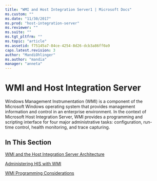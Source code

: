 ```yaml
---
title: "WMI and Host Integration Server1 | Microsoft Docs"
ms.custom: ""
ms.date: "11/30/2017"
ms.prod: "host-integration-server"
ms.reviewer: ""
ms.suite: ""
ms.tgt_pltfrm: ""
ms.topic: "article"
ms.assetid: f75145a7-84ce-4254-8d26-dcb3a86ff0a9
caps.latest.revision: 3
author: "MandiOhlinger"
ms.author: "mandia"
manager: "anneta"
---
```

# WMI and Host Integration Server
Windows Management Instrumentation (WMI) is a component of the Microsoft Windows operating system that provides management information and control in an enterprise environment. In the context of Microsoft Host Integration Server, WMI provides a programming and scripting interface for four major administrative tasks: configuration, run-time control, health monitoring, and trace capturing.  
  
## In This Section  
 [WMI and the Host Integration Server Architecture](../core/wmi-and-the-host-integration-server-architecture1.md)  
  
 [Administering HIS with WMI](../core/administering-his-with-wmi1.md)  
  
 [WMI Programming Considerations](../core/wmi-programming-considerations2.md)